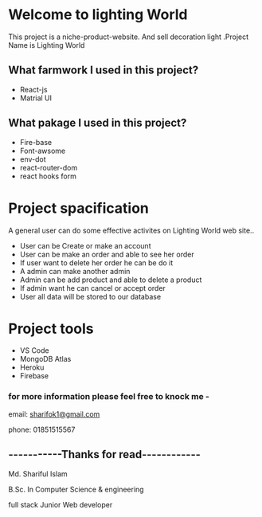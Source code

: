 # Welcome to lighting World

This project is a niche-product-website. And sell decoration light .Project Name is Lighting World

## What farmwork I used in this project?
- React-js
- Matrial UI

## What pakage I used in this project?
- Fire-base
- Font-awsome
- env-dot
- react-router-dom
- react hooks form

# Project spacification
A general user can do some effective activites on Lighting World web site..

- User can be Create or make an account 
- User can be make an order and able to see her order
- If user want to delete her order he can be do it
- A admin can make another admin
- Admin can be add product and able to delete a product
- If admin want he can cancel or accept order
- User all data will be stored to our database

# Project tools
- VS Code 
- MongoDB Atlas
- Heroku
- Firebase

### for more information please feel free to knock me -

email: sharifok1@gmail.com

phone: 01851515567

## -----------Thanks for read------------
Md. Shariful Islam

B.Sc. In Computer Science & engineering

full  stack Junior Web developer